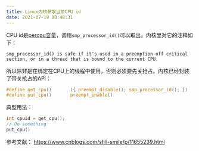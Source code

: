 ```yaml
---
title: Linux内核获取当前CPU id
date: 2021-07-19 00:48:31
---
```


CPU id是[percpu变量](https://zhuanlan.zhihu.com/p/260986194)，调用`smp_processor_id()`可以取出。内核里对它的注释如下：

```
smp_processor_id() is safe if it's used in a preemption-off critical section, or in a thread that is bound to the current CPU.
```

所以除非是在绑定在CPU上的线程中使用，否则必须要先关抢占。内核已经封装了带关抢占的API：

```c
#define get_cpu()		({ preempt_disable(); smp_processor_id(); })
#define put_cpu()		preempt_enable()
```

典型用法：

```c
int cpuid = get_cpu();
// Do something
put_cpu()
```

参考文献：
<https://www.cnblogs.com/still-smile/p/11655239.html>
